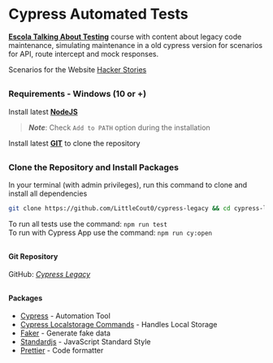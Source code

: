 # Cypress Automated Tests

[**Escola Talking About Testing**](https://udemy.com/user/walmyr) course with content about legacy code maintenance, simulating maintenance in a old cypress version for scenarios for API, route intercept and mock responses.

Scenarios for the Website [Hacker Stories](https://wlsf82-hacker-stories.web.app/)

##

### Requirements - Windows (10 or +)

Install latest [**NodeJS**](https://nodejs.org/en/download/)

> **_Note_**: Check `Add to PATH` option during the installation

Install latest [**GIT**](https://git-scm.com/download/win) to clone the repository

##

### Clone the Repository and Install Packages

In your terminal (with admin privileges), run this command to clone and install all dependencies

```bash
git clone https://github.com/LittleCout0/cypress-legacy && cd cypress-legacy && npm i
```

To run all tests use the command: `npm run test`  
To run with Cypress App use the command: `npm run cy:open`

##

#### Git Repository

GitHub: [_Cypress Legacy_](https://github.com/LittleCout0/cypress-legacy)

##

#### Packages

- [Cypress](https://docs.cypress.io/guides/overview/why-cypress) - Automation Tool
- [Cypress Localstorage Commands](https://www.npmjs.com/package/cypress-localstorage-commands) - Handles Local Storage
- [Faker](https://github.com/faker-js/faker) - Generate fake data
- [Standardjs](https://standardjs.com/) - JavaScript Standard Style
- [Prettier](https://www.npmjs.com/package/prettier) - Code formatter
